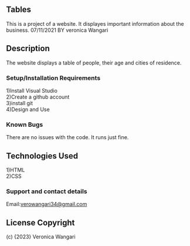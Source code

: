 ## Tables
This is a project of a  website. It displayes important information about the business. 07/11/2021 BY veronica Wangari

## Description
 The website displays a table of people, their age and cities of residence.

### Setup/Installation Requirements 
1)Install Visual Studio <br> 2)Create a github account <br>3)install git <br> 4)Design and Use

### Known Bugs
 There are no issues with the code. It runs just fine.

## Technologies Used 
1)HTML <br> 2)CSS

### Support and contact details 
Email:verowangari34@gmail.com

## License Copyright
 (c) {2023} Veronica Wangari